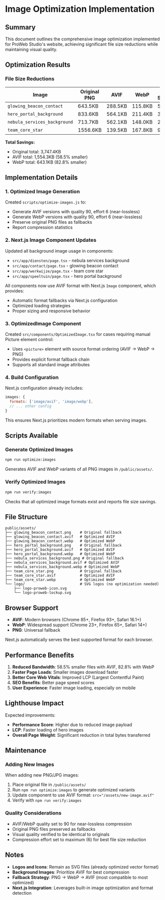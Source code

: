 # Image Optimization Implementation

## Summary

This document outlines the comprehensive image optimization implemented for ProWeb Studio's website, achieving significant file size reductions while maintaining visual quality.

## Optimization Results

### File Size Reductions

| Image | Original PNG | AVIF | WebP | AVIF Savings | WebP Savings |
|-------|--------------|------|------|--------------|--------------|
| `glowing_beacon_contact` | 643.5KB | 288.5KB | 115.8KB | 55.2% | 82.0% |
| `hero_portal_background` | 833.6KB | 564.1KB | 211.4KB | 32.3% | 74.6% |
| `nebula_services_background` | 713.7KB | 562.1KB | 148.0KB | 21.2% | 79.3% |
| `team_core_star` | 1556.6KB | 139.5KB | 167.8KB | 91.0% | 89.2% |

**Total Savings:**
- Original total: 3,747.4KB
- AVIF total: 1,554.3KB (58.5% smaller)
- WebP total: 643.1KB (82.8% smaller)

## Implementation Details

### 1. Optimized Image Generation

Created `scripts/optimize-images.js` to:
- Generate AVIF versions with quality 90, effort 6 (near-lossless)
- Generate WebP versions with quality 90, effort 6 (near-lossless)
- Preserve original PNG files as fallbacks
- Report compression statistics

### 2. Next.js Image Component Updates

Updated all background image usage in components:
- `src/app/diensten/page.tsx` - nebula services background
- `src/app/contact/page.tsx` - glowing beacon contact
- `src/app/werkwijze/page.tsx` - team core star
- `src/app/speeltuin/page.tsx` - hero portal background

All components now use AVIF format with Next.js `Image` component, which provides:
- Automatic format fallbacks via Next.js configuration
- Optimized loading strategies
- Proper sizing and responsive behavior

### 3. OptimizedImage Component

Created `src/components/OptimizedImage.tsx` for cases requiring manual Picture element control:
- Uses `<picture>` element with source format ordering (AVIF → WebP → PNG)
- Provides explicit format fallback chain
- Supports all standard image attributes

### 4. Build Configuration

Next.js configuration already includes:
```javascript
images: {
  formats: ['image/avif', 'image/webp'],
  // ... other config
}
```

This ensures Next.js prioritizes modern formats when serving images.

## Scripts Available

### Generate Optimized Images
```bash
npm run optimize:images
```
Generates AVIF and WebP variants of all PNG images in `/public/assets/`.

### Verify Optimized Images
```bash
npm run verify:images
```
Checks that all optimized image formats exist and reports file size savings.

## File Structure

```
public/assets/
├── glowing_beacon_contact.png    # Original fallback
├── glowing_beacon_contact.avif   # Optimized AVIF
├── glowing_beacon_contact.webp   # Optimized WebP
├── hero_portal_background.png    # Original fallback
├── hero_portal_background.avif   # Optimized AVIF
├── hero_portal_background.webp   # Optimized WebP
├── nebula_services_background.png # Original fallback
├── nebula_services_background.avif # Optimized AVIF
├── nebula_services_background.webp # Optimized WebP
├── team_core_star.png            # Original fallback
├── team_core_star.avif           # Optimized AVIF
├── team_core_star.webp           # Optimized WebP
└── logo/                         # SVG logos (no optimization needed)
    ├── logo-proweb-icon.svg
    └── logo-proweb-lockup.svg
```

## Browser Support

- **AVIF**: Modern browsers (Chrome 85+, Firefox 93+, Safari 16.1+)
- **WebP**: Widespread support (Chrome 23+, Firefox 65+, Safari 14+)
- **PNG**: Universal fallback

Next.js automatically serves the best supported format for each browser.

## Performance Benefits

1. **Reduced Bandwidth**: 58.5% smaller files with AVIF, 82.8% with WebP
2. **Faster Page Loads**: Smaller images download faster
3. **Better Core Web Vitals**: Improved LCP (Largest Contentful Paint)
4. **SEO Benefits**: Better page speed scores
5. **User Experience**: Faster image loading, especially on mobile

## Lighthouse Impact

Expected improvements:
- **Performance Score**: Higher due to reduced image payload
- **LCP**: Faster loading of hero images
- **Overall Page Weight**: Significant reduction in total bytes transferred

## Maintenance

### Adding New Images

When adding new PNG/JPG images:

1. Place original file in `/public/assets/`
2. Run `npm run optimize:images` to generate optimized variants
3. Update component to use AVIF format: `src="/assets/new-image.avif"`
4. Verify with `npm run verify:images`

### Quality Considerations

- AVIF/WebP quality set to 90 for near-lossless compression
- Original PNG files preserved as fallbacks
- Visual quality verified to be identical to originals
- Compression effort set to maximum (6) for best file size reduction

## Notes

- **Logos and Icons**: Remain as SVG files (already optimized vector format)
- **Background Images**: Prioritize AVIF for best compression
- **Fallback Strategy**: PNG → WebP → AVIF (most compatible to most optimized)
- **Next.js Integration**: Leverages built-in image optimization and format detection